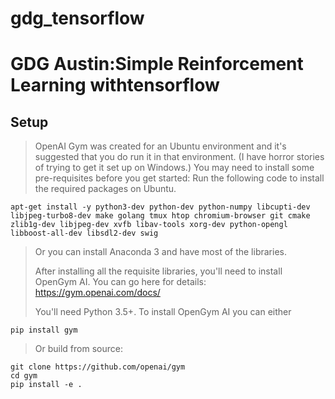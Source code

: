# gdg_tensorflow

# GDG Austin:Simple Reinforcement Learning withtensorflow
## Setup

>OpenAI Gym was created for an Ubuntu environment and it's suggested that you do run it in that environment. (I have horror stories of trying to get it set up on Windows.)
>You may need to install some pre-requisites before you get started:
>Run the following code to install the required packages on Ubuntu.
```
apt-get install -y python3-dev python-dev python-numpy libcupti-dev libjpeg-turbo8-dev make golang tmux htop chromium-browser git cmake zlib1g-dev libjpeg-dev xvfb libav-tools xorg-dev python-opengl libboost-all-dev libsdl2-dev swig
```
>Or you can install Anaconda 3 and have most of the libraries.
>
>After installing all the requisite libraries, you'll need to install OpenGym AI. You can go here for details: <a>https://gym.openai.com/docs/</a>
>
>You'll need Python 3.5+. To install OpenGym AI you can either
```
pip install gym
```
>
>Or build from source:
>
>
```
git clone https://github.com/openai/gym
cd gym
pip install -e .
```
>